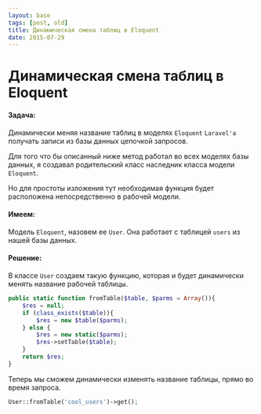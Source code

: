 ```yaml
---
layout: base
tags: [post, old]
title: Динамическая смена таблиц в Eloquent
date: 2015-07-29
---
```


# Динамическая смена таблиц в Eloquent

#### Задача:

Динамически меняя название таблиц в моделях `Eloquent` `Laravel'a` получать записи из базы данных цепочкой запросов.

Для того что бы описанный ниже метод работал во всех моделях базы данных, я создавал родительский класс наследник класса модели `Eloquent`.

Но для простоты изложения тут необходимая функция будет расположена непосредственно в рабочей модели.

#### Имеем:

Модель `Eloquent`, назовем ее `User`.
Она работает с таблицей `users` из нашей базы данных.

#### Решение:

В классе `User` создаем такую функцию, которая и будет динамически менять название рабочей таблицы.


```php
public static function fromTable($table, $parms = Array()){
    $res = null;
    if (class_exists($table)){
        $res = new $table($parms);
    } else {
        $res = new static($parms);
        $res->setTable($table);
    }
    return $res;
}
```

Теперь мы сможем динамически изменять название таблицы, прямо во время запроса.

```php
User::fromTable('cool_users')->get();
```